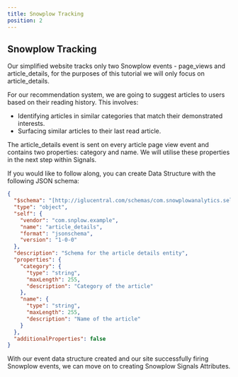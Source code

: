 ```yaml
---
title: Snowplow Tracking
position: 2
---
```


## Snowplow Tracking

Our simplified website tracks only two Snowplow events - page_views and article_details, for the purposes of this tutorial we will only focus on article_details.

For our recommendation system, we are going to suggest articles to users based on their reading history. This involves:

* Identifying articles in similar categories that match their demonstrated interests.
* Surfacing similar articles to their last read article.

The article_details event is sent on every article page view event and contains two properties: category and name. We will utilise these properties in the next step within Signals.

If you would like to follow along, you can create Data Structure with the following JSON schema:

```json
{
  "$schema": "[http://iglucentral.com/schemas/com.snowplowanalytics.self-desc/schema/jsonschema/1-0-0#](http://iglucentral.com/schemas/com.snowplowanalytics.self-desc/schema/jsonschema/1-0-0#)",
  "type": "object",
  "self": {
    "vendor": "com.snplow.example",
    "name": "article_details",
    "format": "jsonschema",
    "version": "1-0-0"
  },
  "description": "Schema for the article details entity",
  "properties": {
    "category": {
      "type": "string",
      "maxLength": 255,
      "description": "Category of the article"
    },
    "name": {
      "type": "string",
      "maxLength": 255,
      "description": "Name of the article"
    }
  },
  "additionalProperties": false
}
```

With our event data structure created and our site successfully firing Snowplow events, we can move on to creating Snowplow Signals Attributes.